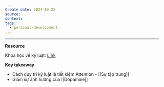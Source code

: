 ```yaml
---
Create date: 2024-10-25
source: 
context: 
tags:
  - personal-development
---
```

---
**Resource**

Khoa học về kỷ luật: [Link](https://www.youtube.com/watch?v=Ico4Qh39hTE)

**Key takeaway**
- Cách duy trì kỷ luật là tiết kiệm Attention - [[Sự tập trung]]
- Giảm sự ảnh hưởng của [[Dopamine]]
